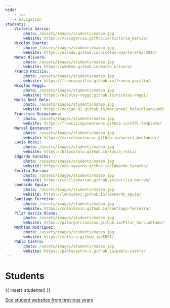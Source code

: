 ```yaml
---
hide:
    - toc
    - navigation
students:
    Victoria García:
        photo: /assets/images/students/mateo.jpg
        website: https://mvicogarcia.github.io/Victoria_Garcia/
    Nicolás Duarte:
        photo: /assets/images/students/mateo.jpg
        website: https://nicodq.github.io/nicolas-duarte-efdi-2024/
    Mateo Olivera:
        photo: /assets/images/students/mateo.jpg
        website: https://wwwteo.github.io/mateo_olivera/
    Franco Pacilio:
        photo: /assets/images/students/mateo.jpg
        website: https://francopacilio.github.io/franco_pacilio/
    Nicolás Reggi:
        photo: /assets/images/students/mateo.jpg
        website: https://nicolas-reggi.github.io/nicolas-reggi/
    María Noel Belo:
        photo: /assets/images/students/mateo.jpg
        website: https://marian-82.github.io/marianoel_belo/diseno/md01/
    Francisco Guimaraens:
        photo: /assets/images/students/mateo.jpg
        website: https://franciscoguimaraens.github.io/efdi-template/
    Marcel Bentancor:
        photo: /assets/images/students/mateo.jpg
        website: https://marcelbentancor.github.io/marcel_bentancor/
    Lucía Rossi:
        photo: /assets/images/students/mateo.jpg
        website: https://bitacoralu.github.io/lucia_rossi/
    Edgardo Saracho:
        photo: /assets/images/students/mateo.jpg
        website: https://edg-saracho.github.io/Edgardo_Saracho/
    Cecilia Barrán:
        photo: /assets/images/students/mateo.jpg
        website: https://ceciliabarran.github.io/cecilia_barran/
    Leonardo Eguia:
        photo: /assets/images/students/mateo.jpg
        website: https://le0nidas1.github.io/leonardo_eguia/ 
    Santiago Ferreira:
        photo: /assets/images/students/mateo.jpg
        website: https://cosmikspin.github.io/santiago-ferreira/
    Pilar García Olano:
        photo: /assets/images/students/mateo.jpg
        website: https://pilargarciaolano.github.io/Pilar_GarciaOlano/tecnicos/mt01/
    Mathías Rodríguez:
        photo: /assets/images/students/mateo.jpg
        website: https://mathira.github.io/EDFI/
    Pablo Castro:
        photo: /assets/images/students/mateo.jpg
        website: https://pablocastro-s.github.io/pablo-castro/
---
```


# Students

{{ insert_students() }}


<div class="button-container">

<a class="md-button" href="https://efdia20212.gitlab.io/efdia2021/">See student websites from previous years</a>

</div>